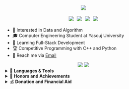 <!DOCTYPE html>
<html>
<div align="center">
  <img src="https://readme-typing-svg.demolab.com?font=Fira+Code&weight=600&size=30&duration=4000&pause=1500&color=34FF1F&width=555&lines=%F0%9F%91%8B+Hi%2C+I'm+Reza;Hardworking+Programmer;Software+Engineer;Always+learning+%F0%9F%A4%96" />
  
  <div class="badges" style="display: flex; gap: 10px; justify-content: center; margin: 20px 0;">
    <a href="https://github.com/RezaGooner">
      <img src="https://img.shields.io/badge/GitHub-RezaGooner-181717?style=for-the-badge&logo=github" />
    </a>
    <a href="https://t.me/RezaGooner">
      <img src="https://img.shields.io/badge/Telegram-RezaGooner-2CA5E0?style=for-the-badge&logo=telegram" />
    </a>
    <a href="mailto:RezaAsadiProgrammer@gmail.com">
      <img src="https://img.shields.io/badge/Email-Professional%20Mail-D14836?style=for-the-badge&logo=gmail" />
    </a>
    <a href="https://x.com/RezaGooner">
      <img src="https://img.shields.io/badge/X-000000?style=for-the-badge&logo=x&logoColor=white" />
    </a>
  </div>
</div>
        <ul>
            <li>👀 Interested in Data and Algorithm</li>
            <li>🎓 Computer Engineering Student at Yasouj University</li>
            <li>🌱 Learning Full-Stack Development</li>
            <li>🏆 Competitive Programming with C++ and Python</li>
            <li>📧 Reach me via <a href="mailto:RezaAsadiProgrammer@gmail.com" target="_blank">Email</a></li>
        </ul>
<div align="center">
  <img src="https://github-readme-stats.vercel.app/api?username=RezaGooner&show_icons=true&theme=dark&hide_border=true&include_all_commits=true" />
  <img src="https://github-readme-streak-stats.herokuapp.com/?user=RezaGooner&theme=dark&hide_border=true" />
</div>             
    <details>
    <summary>🚀 <strong>Languages & Tools</strong></summary>
    <div align="center">
    <table>
  <tr>
    <th>🛠️ Core Tech</th>
    <th>🎮 Game Dev</th>
    <th>🧩 User Interface</th>
  </tr>
  <tr>
    <td>
      <!-- Python -->
      <img src="https://img.shields.io/badge/Python-0058b5?logo=python&logoColor=white&style=flat&labelColor=transparent&color=0058b5" />
      <!-- C++ -->
      <img src="https://img.shields.io/badge/C++-00b802?logo=c%2B%2B&logoColor=white&style=flat&labelColor=transparent&color=00b802" />
    </td>
    <td>
      <!-- SFML -->
      <img src="https://img.shields.io/badge/SFML-00b802?logo=sfml&logoColor=white&style=flat&labelColor=transparent&color=00b802" />
    </td>
    <td>
      <!-- Qt C++ -->
      <img src="https://img.shields.io/badge/Qt_C++-00b802?logo=qt&logoColor=white&style=flat&labelColor=transparent&color=00b802" />
      <!-- Tkinter -->
      <img src="https://img.shields.io/badge/Tkinter-0058b5?logo=python&logoColor=white&style=flat&labelColor=transparent&color=0058b5" />
    </td>
  </tr>
  
  <tr>
    <td colspan="3" style="padding: 15px 0 5px 0;">
      <h4 style="margin: 0; color: #34FF1F; border-bottom: 2px solid #34FF1F; padding-bottom: 5px;">
        📊 Data Science & 🧠 NLP
      </h4>
    </td>
  </tr>
  
  <tr>
    <td>
      <!-- Pandas -->
      <img src="https://img.shields.io/badge/Pandas-0058b5?logo=pandas&logoColor=white&style=flat&labelColor=transparent&color=0058b5" />
      <!-- Matplotlib -->
      <img src="https://img.shields.io/badge/Matplotlib-0058b5?logo=matplotlib&logoColor=white&style=flat&labelColor=transparent&color=0058b5" />
    </td>
    <td>
      <!-- NumPy -->
      <img src="https://img.shields.io/badge/NumPy-0058b5?logo=numpy&logoColor=white&style=flat&labelColor=transparent&color=0058b5" />
      <!-- Gensim -->
      <img src="https://img.shields.io/badge/Gensim-0058b5?logo=python&logoColor=white&style=flat&labelColor=transparent&color=0058b5" />
    </td>
    <td>
      <!-- NLTK -->
      <img src="https://img.shields.io/badge/NLTK-0058b5?logo=python&logoColor=white&style=flat&labelColor=transparent&color=0058b5" />
      <!-- spaCy -->
      <img src="https://img.shields.io/badge/spaCy-0058b5?logo=spacy&logoColor=white&style=flat&labelColor=transparent&color=0058b5" />
    </td>
  </tr>
  <tr>
    <td colspan="3" style="padding: 15px 0 5px 0;">
      <h4 style="margin: 0; color: #34FF1F; border-bottom: 2px solid #34FF1F; padding-bottom: 5px;">
        🤖 Large Language Models (LLM)
      </h4>
    </td>
  </tr>
  
  <tr>
    <td colspan="3">
      <!-- LangChain -->
      <img src="https://img.shields.io/badge/LangChain-00A67E?logo=python&logoColor=white&style=flat&labelColor=transparent&color=00A67E" />
      <!-- Cohere -->
      <img src="https://img.shields.io/badge/Cohere-FFFFFF?logo=cohere&logoColor=black&style=flat&labelColor=transparent" />
    </td>
  </tr>
</table>

</table>    
    </div>
                <!-- Github.com/RezaGooner -->
</details>
    <details>
    <summary>🏅 <strong>Honors and Achievements</strong></summary>
    <div style="text-align: left; direction: ltr;">
        <table style="width: 100%; border-collapse: collapse;">
            <!-- Github.com/RezaGooner -->
            <tr>
                <td style="border: 1px solid #30363d;">
                    <details>
                        <summary style="cursor: pointer; padding: 15px; border-bottom: 1px solid #34FF1F;">
                            🏆 ICPC 2024 Competition Result
                        </summary>
                        <div style="padding: 15px;">
                            <p>
                                The honor of securing the first-ever quota for Yasouj University and achieving 35th place in the Tehran site competitions.
                                <a href="https://icpc.sharif.edu/2024/scoreboard/" target="_blank">View Scoreboard</a>
                            </p>
                            <img src="https://github.com/user-attachments/assets/67434fa2-ed05-4540-a9d5-ebb1caa5d975" style="width: 50%; max-width: 250px; height: auto; border-radius: 8px;" />
                        </div>
                    </details>
                </td>
            </tr>
            <tr>
                <td style="border: 1px solid #30363d;">
                    <details>
                        <summary style="cursor: pointer; padding: 15px; border-bottom: 1px solid #34FF1F;">
                            📚 Data Structures Design
                        </summary>
                        <div style="padding: 15px;">
                            <p>
                                PERFECT grade certification in Quera Data Structures course.
                                <a href="https://quera.org/certificate/Flz0oEbP/" target="_blank">View Certificate</a>
                            </p>
                            <img src="https://github.com/user-attachments/assets/6fc0ae7c-a9ee-46de-bac2-54bc4e0680b0" style="width: 50%; max-width: 250px; height: auto; border-radius: 8px;" />
                        </div>
                    </details>
                </td>
            </tr>
            <tr>
                <td style="border: 1px solid #30363d;">
                    <details>
                        <summary style="cursor: pointer; padding: 15px; border-bottom: 1px solid #34FF1F;">
                            📊 Data Analysis with Python
                        </summary>
                        <div style="padding: 15px;">
                            <p>
                                VERY GOOD grade certification in Quera Data Analysis course.
                                <a href="https://quera.org/certificate/QMcPIyhT/" target="_blank">View Certificate</a>
                            </p>
                            <img src="https://github.com/user-attachments/assets/0a541ce6-1092-44a0-a04e-ed5631ddb200" style="width: 50%; max-width: 250px; height: auto; border-radius: 8px;" />
                        </div>
                    </details>
                </td>
            </tr>
                        <!-- Github.com/RezaGooner -->
          <tr>
                <td style="border: 1px solid #30363d;">
                    <details>
                        <summary style="cursor: pointer; padding: 15px; border-bottom: 1px solid #34FF1F;">
                            🗣 Natural Language Processing
                        </summary>
                        <div style="padding: 15px;">
                            <p>
                                PERFECT grade certification in Quera NLP(Natural Language Processing) course.
                                <a href="https://quera.org/certificate/4Ptal4Nw/" target="_blank">View Certificate</a>
                            </p>
                            <img src="https://github.com/user-attachments/assets/d473f7e6-5b43-4cee-b090-4dafdf16ca12" style="width: 50%; max-width: 250px; height: auto; border-radius: 8px;" />
                        </div>
                    </details>
                </td>
            </tr>
        </table>
    </div>
</details>
<details>
  <summary>💰 <strong>Donation and Financial Aid</strong></summary>
  <div style="text-align: left; direction: ltr;">
    <p>
      Due to political sanctions, I cannot use payment gateways like PayPal, and the best way is to transfer digital currency. Your support will be very valuable and promising for me.
    </p>
    <ul style="list-style: none; padding: 0;">
      <li style="margin-bottom: 15px;">
        <div style="display: flex; align-items: center; gap: 10px;">
          <img src="https://cryptologos.cc/logos/bitcoin-btc-logo.svg" width="30" />
          <strong>Bitcoin (BTC):</strong>
        </div>
        <code>158ydszwvJ8UZKg242NKJQCv7HNFzS78Kb</code>
      </li>
      <li style="margin-bottom: 15px;">
        <div style="display: flex; align-items: center; gap: 10px;">
          <img src="https://cryptologos.cc/logos/ethereum-eth-logo.svg" width="30" />
          <strong>Ethereum (ETH - ERC20):</strong>
        </div>
        <code>0x29376fF1359f16CEa7be478b482e40fcfa9e98A3</code>
      </li>
      <li style="margin-bottom: 15px;">
        <div style="display: flex; align-items: center; gap: 10px;">
          <img src="https://cryptologos.cc/logos/tether-usdt-logo.svg" width="30" />
          <strong>Tether (USDT - ERC20):</strong>
        </div>
        <code>0x29376fF1359f16CEa7be478b482e40fcfa9e98A3</code>
      </li>
      <li style="margin-bottom: 15px;">
        <div style="display: flex; align-items: center; gap: 10px;">
          <img src="https://cryptologos.cc/logos/litecoin-ltc-logo.svg" width="30" />
          <strong>Litecoin (LTC):</strong>
        </div>
        <code>LWHRTdrQXwzCjocwhEXJxscJnUuMybtZTF</code>
      </li>
      <li style="margin-bottom: 15px;">
        <div style="display: flex; align-items: center; gap: 10px;">
          <img src="https://cryptologos.cc/logos/tron-trx-logo.svg" width="30" />
          <strong>Tron-TRX (TRC-20):</strong>
        </div>
        <code>TDLZwhPvzY6P7bCsNudxyJ2i4DchyBw8fj</code>
      </li>
      <li style="margin-bottom: 15px;">
        <div style="display: flex; align-items: center; gap: 10px;">
          <img src="https://cryptologos.cc/logos/toncoin-ton-logo.svg" width="30" />
          <strong>TonCoin (TON):</strong>
        </div>
        <code>UQDBTOXXclOb4m_eMVpQWh4FFBBOdu73dvC4ReV98FV920B8</code>
        <div style="margin-top: 5px;">
          <strong>Memo-Code (Comment):</strong>
          <code>2713176977</code>
        </div>
                      <!-- Github.com/RezaGooner -->
      </li>
    </ul>
    <p style="margin-top: 20px;">
      Thank you for your support! 🙏
    </p>
  </div>
</details>
    </body>

